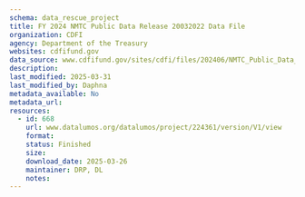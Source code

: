 ```yaml
---
schema: data_rescue_project 
title: FY 2024 NMTC Public Data Release 20032022 Data File
organization: CDFI
agency: Department of the Treasury
websites: cdfifund.gov
data_source: www.cdfifund.gov/sites/cdfi/files/202406/NMTC_Public_Data_Release_includes_FY_2022_Data_final.xlsx
description: 
last_modified: 2025-03-31
last_modified_by: Daphna
metadata_available: No
metadata_url: 
resources:
  - id: 668
    url: www.datalumos.org/datalumos/project/224361/version/V1/view
    format: 
    status: Finished
    size: 
    download_date: 2025-03-26
    maintainer: DRP, DL
    notes: 
---
```

